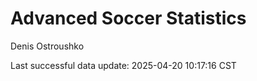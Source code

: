 # Advanced Soccer Statistics
Denis Ostroushko

<!-- gfm -->

Last successful data update: 2025-04-20 10:17:16 CST
